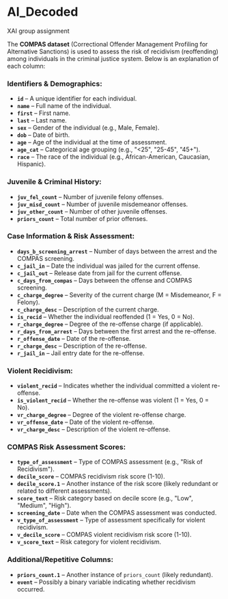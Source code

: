 # AI_Decoded
 XAI group assignment


The **COMPAS dataset** (Correctional Offender Management Profiling for Alternative Sanctions) is used to assess the risk of recidivism (reoffending) among individuals in the criminal justice system. Below is an explanation of each column:

### **Identifiers & Demographics:**
- **`id`** – A unique identifier for each individual.
- **`name`** – Full name of the individual.
- **`first`** – First name.
- **`last`** – Last name.
- **`sex`** – Gender of the individual (e.g., Male, Female).
- **`dob`** – Date of birth.
- **`age`** – Age of the individual at the time of assessment.
- **`age_cat`** – Categorical age grouping (e.g., "<25", "25-45", "45+").
- **`race`** – The race of the individual (e.g., African-American, Caucasian, Hispanic).

### **Juvenile & Criminal History:**
- **`juv_fel_count`** – Number of juvenile felony offenses.
- **`juv_misd_count`** – Number of juvenile misdemeanor offenses.
- **`juv_other_count`** – Number of other juvenile offenses.
- **`priors_count`** – Total number of prior offenses.

### **Case Information & Risk Assessment:**
- **`days_b_screening_arrest`** – Number of days between the arrest and the COMPAS screening.
- **`c_jail_in`** – Date the individual was jailed for the current offense.
- **`c_jail_out`** – Release date from jail for the current offense.
- **`c_days_from_compas`** – Days between the offense and COMPAS screening.
- **`c_charge_degree`** – Severity of the current charge (M = Misdemeanor, F = Felony).
- **`c_charge_desc`** – Description of the current charge.
- **`is_recid`** – Whether the individual reoffended (1 = Yes, 0 = No).
- **`r_charge_degree`** – Degree of the re-offense charge (if applicable).
- **`r_days_from_arrest`** – Days between the first arrest and the re-offense.
- **`r_offense_date`** – Date of the re-offense.
- **`r_charge_desc`** – Description of the re-offense.
- **`r_jail_in`** – Jail entry date for the re-offense.

### **Violent Recidivism:**
- **`violent_recid`** – Indicates whether the individual committed a violent re-offense.
- **`is_violent_recid`** – Whether the re-offense was violent (1 = Yes, 0 = No).
- **`vr_charge_degree`** – Degree of the violent re-offense charge.
- **`vr_offense_date`** – Date of the violent re-offense.
- **`vr_charge_desc`** – Description of the violent re-offense.

### **COMPAS Risk Assessment Scores:**
- **`type_of_assessment`** – Type of COMPAS assessment (e.g., "Risk of Recidivism").
- **`decile_score`** – COMPAS recidivism risk score (1-10).
- **`decile_score.1`** – Another instance of the risk score (likely redundant or related to different assessments).
- **`score_text`** – Risk category based on decile score (e.g., "Low", "Medium", "High").
- **`screening_date`** – Date when the COMPAS assessment was conducted.
- **`v_type_of_assessment`** – Type of assessment specifically for violent recidivism.
- **`v_decile_score`** – COMPAS violent recidivism risk score (1-10).
- **`v_score_text`** – Risk category for violent recidivism.

### **Additional/Repetitive Columns:**
- **`priors_count.1`** – Another instance of `priors_count` (likely redundant).
- **`event`** – Possibly a binary variable indicating whether recidivism occurred.
